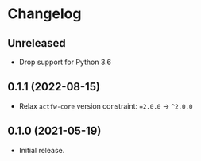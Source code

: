 # Changelog

## Unreleased

- Drop support for Python 3.6

## 0.1.1 (2022-08-15)

 - Relax `actfw-core` version constraint: `=2.0.0` -> `^2.0.0`


## 0.1.0 (2021-05-19)

- Initial release.
